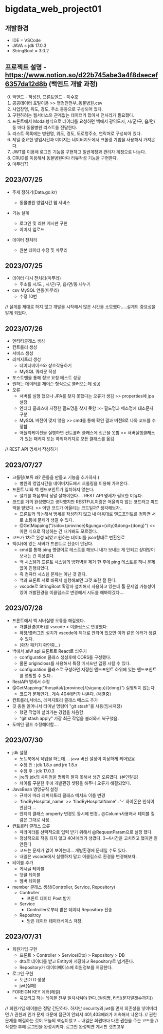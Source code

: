 # bigdata_web_project01

## 개발환경
* IDE = VSCode
* JAVA = jdk 17.0.3
* StringBoot = 3.0.2

## 프로젝트 설명 - https://www.notion.so/d22b745abe3a4f8daecef6357da12d8b (백엔드 개발 과정)
0. 백엔드 - 하성진, 프론트엔드 - 이수호
1. 공공데이터 포털이용 >> 행정안전부_동물병원.csv
2. 사업장명, 위도, 경도, 주소 등등으로 구성되어 있다.
3. 구현하려는 웹서비스와 관계없는 데이터가 많아서 전처리가 필요했다.
4. 프론트에서 Modal형식으로 데이터를 요청하면 백에서 광역도시, 시/군/구, 읍/면/동 마다 동물병원 리스트를 전달한다.
5. 리스트 목록에는 병원명, 위도, 경도, 도로명주소, 연락처로 구성되어 있다.
6. 제일 중요한 영업시간과 이미지는 네이버지도에서 크롤링 기법을 사용해서 가져온다.
7. JWT를 이용해 로그인 기능을 구현하고 일반계정과 관리자 계정으로 나눈다.
8. CRUD를 이용해서 동물병원마다 리뷰작성 기능을 구현한다.
9. 마무리??  

## 2023/07/25
- 주제 정하기(Data.go.kr)
    - 동물병원 영업시간 웹 서비스

- 기능 설계
    - 로그인 및 리뷰 게시판 구현
    - 이미지 업로드

- 데이터 전처리
    - 원본 데이터 수정 및 마무리 
 
## 2023/07/25
- 데이터 다시 전처리(마무리)
    - 주소를 시/도 , 시/군/구, 읍/면/동 나누기
- csv MySQL 연동(마무리)
    - 수정 10번

// 설계를 제대로 하지 않고 개발을 시작해서 많은 시간을 소모했다.....설계의 중요성을 알게 되었다.

## 2023/07/26
- 엔티티클래스 생성
- 컨트롤러 생성
- 서비스 생성
- 레퍼지토리 생성
    - 데이터베이스와 상호작용하기
    - MySQL 쿼리문 작성
- 포스트맨을 통해 정보 요청 테스트 성공
- 원하는 데이터를 제이슨 형식으로 불러오는데 성공
- 오류
    - 서버를 실행 했으나 JPA를 찾지 못했다는 오류가 생김 >> properties에 jpa 설정
    - 엔티티 클래스에 지정한 필드명을 찾지 못함 >> 필드명과 메소명에 대소문자 구분
    - MySQL 버전이 맞지 않음 >> cmd를 통해 확인 결과 버전8로 나와 코드를 수정함
    - 어플리케이션을 실행하면 컨트롤러 클래스에 접근을 못함 >> 서버실행클래스가 있는 패키지 또는 하위패키지로 모든 클래스를 옮김

// REST API 명세서 작성하기

## 2023/07/27
- 크롤링(보류 왜? 큰틀을 만들고 기능을 추가하자.)
    - 병원의 영업시간을 네이버지도에서 크롤링을 이용해 가져온다.
- 프론트 UI와 백 엔드포인트가 일치하지 않는다.
    - 설계를 처음부터 정말 잘해야한다.... REST API 명세가 필요한 이유다.
- 코드를 거의 완성했다고 생각했지만 RESTFUL이랑은 어울리지 않는 코드라고 피드백을 받았다. >> 어떤 코드가 어울리는 코드일까? 생각해보자..
    - 프론트와 의논해서 명세를 작성하지 않고 내 마음대로 엔드포인트를 정하면 서로 소통에 문제가 생길 수 있다.
    - @GetMapping("/sido={province}&gungu={city}&dong={dong}") << 이런 식으로 작성하는 건 내가봐도 모르겠다..
- 코드가 1차로 완성 되었고 원하는 데이터를 json형태로 변환완료
- 백(나)에 있는 서버가 프론트로 전송이 안된다. 
    - cmd를 통해 ping 명령어로 테스트를 해보니 내가 보내는 게 안되고 상대방이 보내는 건 이상없다.
    - 백 시스템과 프론트 시스템의 방화벽을 제거 한 후에 ping 테스트를 하니 문제없이 진행되었다.
    - 즉 컴퓨터 시스템 문제는 아닌 것 같다.
    - 백과 프론트 서로 바꿔서 실행해보면 그것 또한 잘 된다. 
    - vscode로 StringBoot 확장자 설치해서 사용하고 있는데 툴 문제일 가능성이 있어 개발환경을 이클립스로 변경해서 시도를 해봐야겠다....

## 2023/07/28
- 프론트에서 백 서버실행 오류를 해결했다.
    - 개발환경(IDE)를 vscode > 이클립스로 변경했다.
    - 확장/플러그인 설치가 vscode에 제대로 안되어 있으면 이와 같은 에러가 생길 수 있다.
    - (확장 패키지 확인중...)
- 백에서 보낸 api 프론트로 React로 띄우기
    - configuration 클래스 생성후에 CORS를 구성했다.
    - 물론 origincloss를 사용해서 특정 메서드만 맵핑 시킬 수 있다.
    - configuration 클래스로 구성하면 지정한 엔드포인트 하위에 있는 엔드포인트를 맵핑할 수 있다..
- RestAPi 명세서 수정
- @GetMapping("/hospital/{province}/{sigungu}/{dong}") 실행되지 않는다.
    - 코드가 문제인가.. 계속 404에러가 나온다. (해결중)
- 컨트롤러,서비스, 레퍼지토리 클래스 메소드 추가
- 깃 충돌 일어나서 터미널 명령어 "git stash"를 사용(임시저장)
    - 했던 작업이 날라가는 경험을 처음함
    - "git stash apply" 가장 최근 작업을 불러와서 복구했음.
- 도메인 필드 수정해야함....

## 2023/07/30
- jdk 설정
    - 노트북에서 작업을 하는데.... java 버전 설정이 이상하게 되어있음
    - 수정 전 : jdk 1.8.x and jre 1.8.x
    - 수정 후 : jdk 17.0.3
    - jre와 jdk의 차이점을 명확히 알지 못해서 생긴 오류였다. (본인잘못)
    - 차이를 구분한 후에 개발환경 셋팅을 해주니 오류가 해결되었다.
- JavaBean 명명규칙 설정
    - 규치에 따라 레퍼지토리 클래스 메서드 이름 변경
    - 'findByHospital_name' >> 'findByHospitalName' : '-' 하이폰은 인식이 안된다....
    - 엔티티 클래스 property 변경도 동시에 변경.. @Column사용해서 테이블 컬럼은 그대로 사용.
- 컨트롤러 클래스 오류
    - 파라미터를 선택적으로 입력 받기 위해서 @RequestParam으로 설정 했다.
    - 정상적으로 작동 되지 않고 404에러가 생겼다. 3~4시간을 고치려고 했지만 잘 안된다
    - 코드는 문제가 없어 보이는데... 개발환경에 문제일 수도 있다.
    - 내일은 vscode에서 실행하지 말고 이클립스로 환경을 변경해보자.
- 테이블 추가
    - 게시글 테이블
    - 댓글 테이블
    - 멤버 테이블
- member 클래스 생성(Controller, Service, Repository)
    - Controller 
        - 프론트 데이터 Post 받기
    - Service
        - Controller로부터 받은 데이터 Repository 전송
    - Repositroy
        - 받은 데이터 데이터베이스 저장.

## 2023/07/31
- 회원가입 구현
    - 프론트 > Controller > Service(Dto) > Repository > DB
    - dto로 데이터를 받고 Entity에 저장하고 Repository로 넘겨준다.
    - Repository가 데이터베이스에 회원정보를 저장한다.
- 로그인 구현
    - 토큰DTO 생성
    - jwt(실패)
- FOREIGN KEY 에러(해결)
    - 묶으려고 하는 테이블 전부 일치시켜야 한다.(컬럼명, 타입(문자열갯수까지))

// 회원가입 테이블은 정말 간단하다. 하지만 security와 jwt를 먼저 의존성을 넣어버리면 
// 권한과 인가 문제 때문에 접근이 안되서 401,403에러가 지속해서 나온다.
// 권한문제를 해결하는 것이 오늘의 핵심이었고... 내일은 회원마다 다른 권한을 주는 코드를 
// 작성한 후에 로그인을 완성시키자. 로그인 완성되면 게시판 렛츠고우




